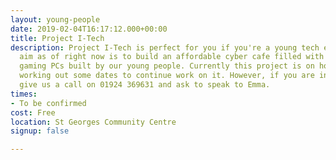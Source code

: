```yaml
---
layout: young-people
date: 2019-02-04T16:17:12.000+00:00
title: Project I-Tech
description: Project I-Tech is perfect for you if you're a young tech enthusiast our
  aim as of right now is to build an affordable cyber cafe filled with fully functional
  gaming PCs built by our young people. Currently this project is on hold as we are
  working out some dates to continue work on it. However, if you are interested, please
  give us a call on 01924 369631 and ask to speak to Emma.
times:
- To be confirmed
cost: Free
location: St Georges Community Centre
signup: false

---
```

